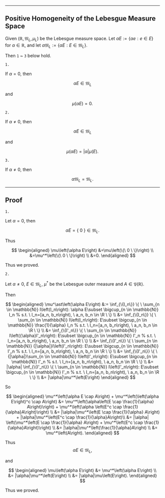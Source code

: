 
---
Positive Homogeneity of the Lebesgue Measure Space
---

Given $\left(\mathbb{R}, \mathfrak{M}_L, \mu_L\right)$ be the Lebesgue measure space. Let $\alpha E:= \{\alpha e:e \in E\}$ for $\alpha \in \mathbb{R},$ and let $\alpha \mathfrak{M}_L:=\{\alpha E: E \in \mathfrak{M}_L \}.$

Then `1` ~ `3` below hold.

`1.`

If $\alpha=0$, then

$$
\alpha E \in \mathfrak{M}_L
$$

and

$$
\mu\left(\alpha E\right)=0.
$$

`2.`

If $\alpha\neq0$, then

$$\alpha E \in \mathfrak{M}_L$$

and

$$\mu\left(\alpha E\right)=|\alpha| \mu\left(E\right).$$

`3.`

If $\alpha\neq0$, then

$$
\alpha \mathfrak{M}_L = \mathfrak{M}_L.
$$



---
Proof
---

`1.`

Let $\alpha=0,$ then

$$
\alpha E = \{ \ 0 \ \} \in \mathfrak{M}_L.
$$

Thus

$$
\begin{aligned}
\mu\left(\alpha E\right)
&=\mu\left(\{\ 0 \ \}\right) \\
&=\mu^*\left(\{\ 0 \ \}\right) \\
&=0.
\end{aligned}
$$

Thus we proved.

`2.`

Let $\alpha \neq0$,
$E\in \mathfrak{M}_L$,
$\mu^*$ be the Lebesgue outer measure and $A \in \mathfrak{P}\left(\mathbb{R}\right)$.

Then

$$
\begin{aligned}
\mu^\ast\left(\alpha E\right)
&:=
\inf_{\{I_n\}}
\{ \ 
    \sum_{n \in \mathbb{N}}
    l\left(I_n\right): \alpha E\subset \bigcup_{n \in \mathbb{N}} I_n 
    % s.t. \ I_n=[a_n, b_n\right), \ a_n, b_n \in \R
\ \} \\
&=
\inf_{\{I_n\}}
\{ \ 
    \sum_{n \in \mathbb{N}}
    l\left(I_n\right): E\subset \bigcup_{n \in \mathbb{N}} \frac{1}{\alpha} I_n 
    % s.t. \ I_n=[a_n, b_n\right), \ a_n, b_n \in \R
\ \} \\
&=
\inf_{\{I'_n\}}
\{ \ 
    \sum_{n \in \mathbb{N}}
    l\left({\alpha}I'_n\right): E\subset \bigcup_{n \in \mathbb{N}} I'_n 
    % s.t. \ I_n=[a_n, b_n\right), \ a_n, b_n \in \R
\ \} \\
&=
\inf_{\{I'_n\}}
\{ \ 
    \sum_{n \in \mathbb{N}}
    {|\alpha|}l\left(I'_n\right): E\subset \bigcup_{n \in \mathbb{N}} I'_n 
    % s.t. \ I_n=[a_n, b_n\right), \ a_n, b_n \in \R
\ \} \\
&=
\inf_{\{I'_n\}}
\{ \ 
    {|\alpha|}\sum_{n \in \mathbb{N}}
    l\left(I'_n\right): E\subset \bigcup_{n \in \mathbb{N}} I'_n 
    % s.t. \ I_n=[a_n, b_n\right), \ a_n, b_n \in \R
\ \} \\
&=
|\alpha| \inf_{\{I'_n\}}
\{ \ 
    \sum_{n \in \mathbb{N}}
    l\left(I'_n\right): E\subset \bigcup_{n \in \mathbb{N}} I'_n 
    % s.t. \ I_n=[a_n, b_n\right), \ a_n, b_n \in \R
\ \} \\
&=
|\alpha|\mu^*\left(E\right)
\end{aligned}
$$

<!-- such that $\{I_n\}$ is a set of left-closed right-opened intervals. -->


So

$$
\begin{aligned}
\mu^*\left(\alpha E \cap A\right)
+
\mu^*\left(\left(\alpha E\right)^c \cap A\right)
&=
\mu^*\left(\alpha\left(E \cap \frac{1}{\alpha} A\right)\right)
+
\mu^*\left(\alpha  \left(E^c \cap \frac{1}{\alpha}A\right)\right) \\
&=
|\alpha|\mu^*\left(E \cap \frac{1}{\alpha} A\right)
+
|\alpha|\mu^*\left(E^c \cap \frac{1}{\alpha}A\right)\\
&=
|\alpha|
\left(\mu^*\left(E \cap \frac{1}{\alpha} A\right)
+
\mu^*\left(E^c \cap \frac{1}{\alpha}A\right)\right) \\
&=
|\alpha|\mu^*\left(\frac{1}{\alpha}A\right) \\
&=
\mu^*\left(A\right).
\end{aligned}
$$

Thus
$$
\alpha E \in \mathfrak{M}_L,
$$

and

$$
\begin{aligned}
\mu\left(\alpha E\right)
&=
\mu^*\left(\alpha E\right) \\
&=
|\alpha|\mu^*\left(E\right) \\
&=
|\alpha|\mu\left(E\right).
\end{aligned}
$$

Thus we proved.
